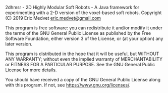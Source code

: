 2dhmsr - 2D Highly Modular Soft Robots - A Java framework for experimenting with a 2-D version of the voxel-based soft robots. Copyright (C) 2019 Eric Medvet <eric.medvet@gmail.com>

This program is free software: you can redistribute it and/or modify it under the terms of the GNU General Public License as published by the Free Software Foundation, either version 3 of the License, or
(at your option) any later version.

This program is distributed in the hope that it will be useful, but WITHOUT ANY WARRANTY; without even the implied warranty of MERCHANTABILITY or FITNESS FOR A PARTICULAR PURPOSE. See the GNU General Public License for more details.

You should have received a copy of the GNU General Public License along with this program. If not, see <https://www.gnu.org/licenses/>.